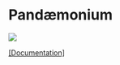 # Pandæmonium

![](https://konichuvak.github.io/pandemonium/_images/inheritance-112e0b2fdccb07dc0498da24c934e441d12eab25.png)

[[Documentation]](http://konichuvak.github.io/pandemonium/)

